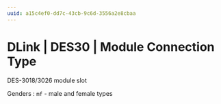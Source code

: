 ```yaml
---
uuid: a15c4ef0-dd7c-43cb-9c6d-3556a2e8cbaa
---
```

# DLink | DES30 | Module Connection Type

DES-3018/3026 module slot

Genders
: `mf` - male and female types
